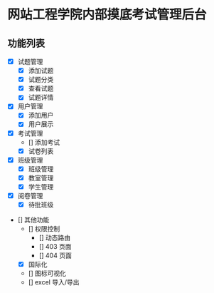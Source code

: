 # 网站工程学院内部摸底考试管理后台

## 功能列表

- [x] 试题管理
  - [x] 添加试题
  - [x] 试题分类
  - [x] 查看试题
  - [x] 试题详情
- [x] 用户管理
  - [x] 添加用户
  - [x] 用户展示
- [x] 考试管理
  - [] 添加考试
  - [x] 试卷列表
- [x] 班级管理
  - [x] 班级管理
  - [x] 教室管理
  - [x] 学生管理
- [x] 阅卷管理
  - [x] 待批班级
- [] 其他功能
  - [] 权限控制
    - [] 动态路由
    - [] 403 页面
    - [] 404 页面
  - [x] 国际化
  - [] 图标可视化
  - [] excel 导入/导出
